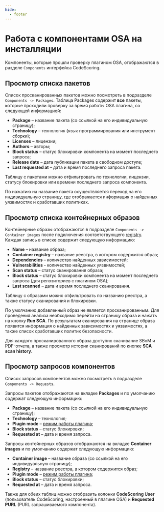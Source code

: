 ```yaml
---
hide:
  - footer
---
```

# Работа с компонентами OSA на инсталляции

Компоненты, которые прошли проверку плагином OSA, отображаются в разделе `Components` интерфейса CodeScoring.

## Просмотр списка пакетов

Список просканированных пакетов можно посмотреть в подразделе `Components -> Packages`. Таблица Packages содержит **все** пакеты, которые проходили проверку за время работы OSA плагина, со следующей информацией:

- **Package** – название пакета (со ссылкой на его индивидуальную страницу);
- **Technology** – технология (язык программирования или инструмент сборки);
- **Licenses** – лицензии;
- **Authors** – авторы;
- **Block status** – статус блокировки компонента на момент последнего запроса;
- **Release date** – дата публикации пакета в свободном доступе;
- **Last requested at** – дата и время последнего запроса пакета.

Таблицу с пакетами можно отфильтровать по технологии, лицензии, статусу блокировки или времени последнего запроса компонента.

По нажатию на название пакета осуществляется переход на его индивидуальную страницу, где отображается информация о найденных уязвимостях и сработавших политиках.

## Просмотр списка контейнерных образов

Контейнерные образы отображаются в подразделе `Components -> Container images` после подключения соответствующего [registry](/on-premise/how-to/registries.md). Каждая запись в списке содержит следующую информацию:

- **Name** – название образа;
- **Container registry** – название реестра, в котором содержится образ;
- **Dependencies** – количество найденных зависимостей;
- **Vulnerabilities** - количество найденных уязвимостей;
- **Scan status** – статус сканирования образа;
- **Block status** – статус блокировки компонента на момент последнего запроса (для репозиториев с плагином OSA);
- **Last scanned** – дата и время последнего сканирования.

Таблицу с образами можно отфильтровать по названию реестра, а также статусу сканирования и блокировки.

По умолчанию добавленный образ не является просканированным. Для проведения анализа необходимо перейти на страницу образа и нажать на кнопку **Run SCA**. По результатам сканирования на странице образа появится информация о найденных зависимостях и уязвимостях, а также список сработавших политик безопасности.

Для каждого просканированного образа доступно скачивание SBoM и PDF-отчета, а также просмотр истории сканирований по кнопке **SCA scan history**.

## Просмотр запросов компонентов

Список запросов компонентов можно посмотреть в подразделе `Components -> Requests`.

Запросы пакетов отображаются на вкладке **Packages** и по умолчанию содержат следующую информацию:

- **Package** – название пакета (со ссылкой на его индивидуальную страницу);
- **Technology** – технология;
- **Plugin mode** – [режим работы плагина](/osa/nexus_osa/#_3);
- **Block status** – статус блокировки;
- **Requested at** – дата и время запроса.

Запросы контейнерных образов отображаются на вкладке **Container images** и по умолчанию содержат следующую информацию:

- **Container image** – название образа (со ссылкой на его индивидуальную страницу);
- **Registry** – название реестра, в котором содержится образ;
- **Plugin mode** – [режим работы плагина](/osa/nexus_osa/#_3);
- **Block status** – статус блокировки;
- **Requested at** – дата и время запроса.

Также для обеих таблиц можно отобразить колонки **CodeScoring User** (пользователь CodeScoring, настроенный в плагине OSA) и **Requested PURL** (PURL запрашиваемого компонента).
